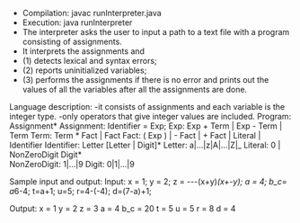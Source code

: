  *  Compilation:  javac runInterpreter.java
 *  Execution:    java runInterpreter
 *  The interpreter asks the user to input a path to a text file with a program consisting of assignments.
 *  It interprets the assignments and
 *  (1) detects lexical and syntax errors; 
 *  (2) reports uninitialized variables; 
 *  (3) performs the assignments if there is no error and prints out the values of all the variables after all the assignments are done.


Language description:
-it consists of assignments and each variable is the integer type. 
-only operators that give integer values are included. 
Program:
Assignment*
Assignment:  Identifier = Exp;
Exp:   Exp + Term | Exp - Term | Term
Term:  Term * Fact  | Fact
Fact:  ( Exp ) | - Fact | + Fact | Literal | Identifier
Identifier:  Letter [Letter | Digit]*
Letter:  a|...|z|A|...|Z|_
Literal:  0 | NonZeroDigit Digit*		
NonZeroDigit:  1|...|9
Digit:  0|1|...|9

Sample input and output:
Input:
x = 1;
y = 2;
z = ---(x+y)*(x+-y);
a = 4;
b_c= a*6-4;
t=a+1;
u=5;
r=4-(-4);
d=(7-a)+1;

Output:
x = 1
y = 2
z = 3
a = 4
b_c = 20
t = 5
u = 5
r = 8
d = 4
